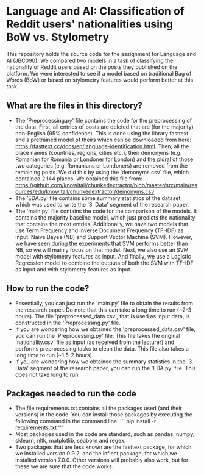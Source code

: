 # Language and AI: Classification of Reddit users' nationalities using BoW vs. Stylometry

This repository holds the source code for the assignment for Language and AI (JBC090).
We compared two models in a task of classifying the nationality of Reddit users based
on the posts they published on the platform. We were interested to see if a model based
on traditional Bag of Words (BoW) or based on stylometry features would perform better at
this task.

## What are the files in this directory?
* The 'Preprocessing.py' file contains the code for the preprocessing of the data. First,
all entries of posts are deleted that are (for the majority) non-English (95% confidence).
This is done using the library fasttext and a pretrained model of theirs which can be 
downloaded from here: https://fasttext.cc/docs/en/language-identification.html.
Then, all the place names (countries, regions, cities etc.), their demonyms (e.g. Romanian
for Romania or Londoner for London) and the plural of those two categories (e.g. Romanians
or Londoners) are removed from the remaining posts. We did this by using the 'demonyms.csv'
file, which contained 2.144 places. We obtained this file from: 
https://github.com/knowitall/chunkedextractor/blob/master/src/main/resources/edu/knowitall/chunkedextractor/demonyms.csv
* The 'EDA.py' file contains some summary statistics of the dataset, which was used to 
write the '3. Data' segment of the research paper.
* The 'main.py' file contains the code for the comparison of the models. It contains the
majority baseline model, which just predicts the nationality that contains the most entries. 
Additionally, we have two models that use Term Frequency and Inverse Document Frequency 
(TF-IDF) as input: Naive Bayes (NB) and Support Vector Machine (SVM). However, we have seen
during the experiments that SVM performs better than NB, so we will mainly focus on that model.
Next, we also use an SVM model with stylometry features as input. And finally, we use 
a Logistic Regression model to combine the outputs of both the SVM with TF-IDF as input and
with stylometry features as input.

## How to run the code?
* Essentially, you can just run the 'main.py' file to obtain the results from the research
paper. Do note that this can take a long time to run (~2-3 hours). The file 
'preprocessed_data.csv', that is used as input data, is constructed in the 
'Preprocessing.py' file.
* If you are wondering how we obtained the 'preprocessed_data.csv' file, you can run the 
'Preprocessing.py' file. This file takes the original 'nationality.csv' file as input (as 
received from the lecturer) and performs preprocessing tasks to clean the data. This file
also takes a long time to run (~1.5-2 hours).
* If you are wondering how we obtained the summary statistics in the '3. Data' segment of
the research paper, you can run the 'EDA.py' file. This does not take long to run.

## Packages needed to run the code
* The file requirements.txt contains all the packages used (and their versions) in the
code. You can install those packages by executing the following command in the command line:
'''
pip install -r requirements.txt
''' 
* Most packages used in the code are standard, such as pandas, numpy, sklearn, nltk, 
matplotlib, seaborn and regex.
* Two packages that are less known are the fasttext package, for which we installed version
0.9.2, and the inflect package, for which we installed version 7.0.0. Other versions will 
probably also work, but for these we are sure that the code works.
